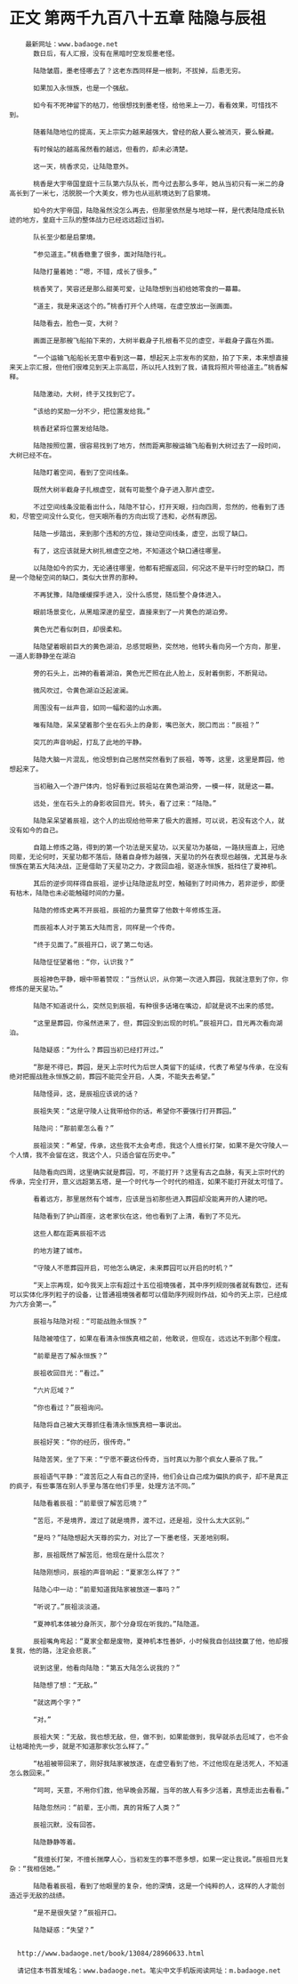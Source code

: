 # 正文 第两千九百八十五章 陆隐与辰祖
        最新网址：www.badaoge.net
          数日后，有人汇报，没有在黑暗时空发现墨老怪。
      
          陆隐皱眉，墨老怪哪去了？这老东西同样是一根刺，不拔掉，后患无穷。
      
          如果加入永恒族，也是一个强敌。
      
          如今有不死神留下的枯刀，他很想找到墨老怪，给他来上一刀，看看效果，可惜找不到。
      
          随着陆隐地位的提高，天上宗实力越来越强大，曾经的敌人要么被消灭，要么躲藏。
      
          有时候站的越高虽然看的越远，但看的，却未必清楚。
      
          这一天，桃香求见，让陆隐意外。
      
          桃香是大宇帝国皇庭十三队第六队队长，而今过去那么多年，她从当初只有一米二的身高长到了一米七，活脱脱一个大美女，修为也从巡航境达到了启蒙境。
      
          如今的大宇帝国，陆隐虽然没怎么再去，但那里依然是与地球一样，是代表陆隐成长轨迹的地方，皇庭十三队的整体战力已经远远超过当初。
      
          队长至少都是启蒙境。
      
          “参见道主。”桃香稳重了很多，面对陆隐行礼。
      
          陆隐打量着她：“嗯，不错，成长了很多。”
      
          桃香笑了，笑容还是那么甜美可爱，让陆隐想到当初给她零食的一幕幕。
      
          “道主，我是来送这个的。”桃香打开个人终端，在虚空放出一张画面。
      
          陆隐看去，脸色一变，大树？
      
          画面正是那艘飞船拍下来的，大树半截身子扎根看不见的虚空，半截身子露在外面。
      
          “一个运输飞船船长无意中看到这一幕，想起天上宗发布的奖励，拍了下来，本来想直接来天上宗汇报，但他们很难见到天上宗高层，所以托人找到了我，请我将照片带给道主。”桃香解释。
      
          陆隐激动，大树，终于又找到它了。
      
          “该给的奖励一分不少，把位置发给我。”
      
          桃香赶紧将位置发给陆隐。
      
          陆隐按照位置，很容易找到了地方，然而距离那艘运输飞船看到大树过去了一段时间，大树已经不在。
      
          陆隐盯着空间，看到了空间线条。
      
          既然大树半截身子扎根虚空，就有可能整个身子进入那片虚空。
      
          不过空间线条没能看出什么，陆隐不甘心，打开天眼，扫向四周，忽然的，他看到了违和，尽管空间没什么变化，但天眼所看的方向出现了违和，必然有原因。
      
          陆隐一步踏出，来到那个违和的方位，拨动空间线条，虚空，出现了缺口。
      
          有了，这应该就是大树扎根虚空之地，不知道这个缺口通往哪里。
      
          以陆隐如今的实力，无论通往哪里，他都有把握返回，何况这不是平行时空的缺口，而是一个隐秘空间的缺口，类似大世界的那种。
      
          不再犹豫，陆隐缓缓探手进入，没什么感觉，随后整个身体进入。
      
          眼前场景变化，从黑暗深邃的星空，直接来到了一片黄色的湖泊旁。
      
          黄色光芒看似刺目，却很柔和。
      
          陆隐望着眼前巨大的黄色湖泊，总感觉眼熟，突然地，他转头看向另一个方向，那里，一道人影静静坐在湖泊
      
          旁的石头上，出神的看着湖泊，黄色光芒照在此人脸上，反射着倒影，不断晃动。
      
          微风吹过，令黄色湖泊泛起波澜。
      
          周围没有一丝声音，如同一幅和谐的山水画。
      
          唯有陆隐，呆呆望着那个坐在石头上的身影，嘴巴张大，脱口而出：“辰祖？”
      
          突兀的声音响起，打乱了此地的平静。
      
          陆隐大脑一片混乱，他没想到自己居然突然看到了辰祖，等等，这里，这里是葬园，他想起来了。
      
          当初融入一个游尸体内，恰好看到过辰祖站在黄色湖泊旁，一模一样，就是这一幕。
      
          远处，坐在石头上的身影收回目光，转头，看了过来：“陆隐。”
      
          陆隐呆呆望着辰祖，这个人的出现给他带来了极大的震撼，可以说，若没有这个人，就没有如今的自己。
      
          自踏上修炼之路，得到的第一个功法是天星功，以天星功为基础，一路扶摇直上，冠绝同辈，无论何时，天星功都不落后，随着自身修为越强，天星功的外在表现也越强，尤其是与永恒族在第五大陆决战，正是借助了天星功之力，才救回血祖，驱逐永恒族，抵挡住了夏神机。
      
          其后的逆步同样得自辰祖，逆步让陆隐逆乱时空，触碰到了时间伟力，若非逆步，即便有枯木，陆隐也未必能触碰时间的力量。
      
          陆隐的修炼史离不开辰祖，辰祖的力量贯穿了他数十年修炼生涯。
      
          而辰祖本人对于第五大陆而言，同样是一个传奇。
      
          “终于见面了。”辰祖开口，说了第二句话。
      
          陆隐怔怔望着他：“你，认识我？”
      
          辰祖神色平静，眼中带着赞叹：“当然认识，从你第一次进入葬园，我就注意到了你，你修炼的是天星功。”
      
          陆隐不知道说什么，突然见到辰祖，有种很多话堵在嘴边，却就是说不出来的感觉。
      
          “这里是葬园，你虽然进来了，但，葬园没到出现的时机。”辰祖开口，目光再次看向湖泊。
      
          陆隐疑惑：“为什么？葬园当初已经打开过。”
      
          “那是不得已，葬园，是天上宗时代为后世人类留下的延续，代表了希望与传承，在没有绝对把握战胜永恒族之前，葬园不能完全开启，人类，不能失去希望。”
      
          陆隐怪异，这，是辰祖应该说的话？
      
          辰祖失笑：“这是守陵人让我带给你的话，希望你不要强行打开葬园。”
      
          陆隐问：“那前辈怎么看？”
      
          辰祖淡笑：“希望，传承，这些我不太会考虑，我这个人擅长打架，如果不是欠守陵人一个人情，我不会留在这，我这个人，只适合留在历史中。”
      
          陆隐看向四周，这里确实就是葬园，可，不能打开？这里有古之血脉，有天上宗时代的传承，完全打开，意义远超第五塔，是一个时代与一个时代的相连，如果不能打开就太可惜了。
      
          看着远方，那里居然有个城市，应该是当初那些进入葬园却没能离开的人建的吧。
      
          陆隐看到了护山首座，这老家伙在这，他也看到了上清，看到了不见光。
      
          这些人都在距离辰祖不远
      
          的地方建了城市。
      
          “守陵人不愿葬园开启，可他怎么确定，未来葬园可以开启的时机？”
      
          “天上宗再现，如今我天上宗有超过十五位祖境强者，其中序列规则强者就有数位，还有可以实体化序列粒子的设备，让普通祖境强者都可以借助序列规则作战，如今的天上宗，已经成为六方会第一。”
      
          辰祖与陆隐对视：“可能战胜永恒族？”
      
          陆隐被噎住了，如果在看清永恒族真相之前，他敢说，但现在，远远达不到那个程度。
      
          “前辈是否了解永恒族？”
      
          辰祖收回目光：“看过。”
      
          “六片厄域？”
      
          “你也看过？”辰祖询问。
      
          陆隐将自己被大天尊抓住看清永恒族真相一事说出。
      
          辰祖好笑：“你的经历，很传奇。”
      
          陆隐苦笑，坐了下来：“宁愿不要这份传奇，当时真以为那个疯女人要杀了我。”
      
          辰祖语气平静：“渡苦厄之人有自己的坚持，他们会让自己成为偏执的疯子，却不是真正的疯子，有些事落在别人手里与落在他们手里，处理方法不同。”
      
          陆隐看着辰祖：“前辈很了解苦厄境？”
      
          “苦厄，不是境界，渡过了就是境界，渡不过，还是祖，没什么太大区别。”
      
          “是吗？”陆隐想起大天尊的实力，对比了一下墨老怪，天差地别啊。
      
          那，辰祖既然了解苦厄，他现在是什么层次？
      
          陆隐刚想问，辰祖的声音响起：“夏家怎么样了？”
      
          陆隐心中一动：“前辈知道我陆家被放逐一事吗？”
      
          “听说了。”辰祖淡淡道。
      
          “夏神机本体被分身所灭，那个分身现在听我的。”陆隐道。
      
          辰祖嘴角弯起：“夏家全都是废物，夏神机本性善妒，小时候我自创战技赢了他，他却报复我，他的路，注定会悲哀。”
      
          说到这里，他看向陆隐：“第五大陆怎么说我的？”
      
          陆隐想了想：“无敌。”
      
          “就这两个字？”
      
          “对。”
      
          辰祖大笑：“无敌，我也想无敌，但，做不到，如果能做到，我早就杀去厄域了，也不会让枯竭抢先一步，就是不知道那家伙怎么样了。”
      
          “枯祖被带回来了，刚好我陆家被放逐，在虚空看到了他，不过他现在是活死人，不知道怎么救回来。”
      
          “呵呵，天意，不用你们救，他早晚会苏醒，当年的故人有多少活着，真想走出去看看。”
      
          陆隐忽然问：“前辈，王小雨，真的背叛了人类？”
      
          辰祖沉默，没有回答。
      
          陆隐静静等着。
      
          “我擅长打架，不擅长揣摩人心，当初发生的事不愿多想，如果一定让我说。”辰祖目光复杂：“我相信她。”
      
          陆隐看着辰祖，看到了他眼里的复杂，他的深情，这是一个纯粹的人，这样的人才能创造近乎无敌的战绩。
      
          “是不是很失望？”辰祖开口。
      
          陆隐疑惑：“失望？”
      
      
      http://www.badaoge.net/book/13084/28960633.html
      
      请记住本书首发域名：www.badaoge.net。笔尖中文手机版阅读网址：m.badaoge.net